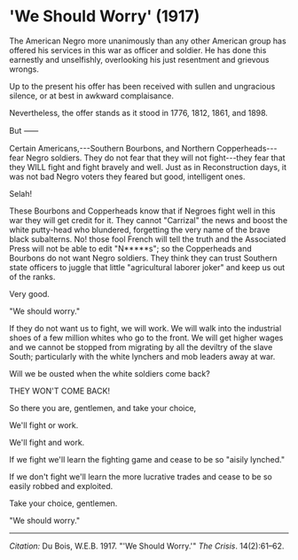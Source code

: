 <!--
title:   'We Should Worry'
author:  Du Bois, W.E.B.
journal: The Crisis
year:    1917
volume:  14
issue:   2
pages:   61-62
-->

# 'We Should Worry' (1917)

The American Negro more unanimously than any other American group has offered his services in this war as officer and soldier. He has done this earnestly and unselfishly, overlooking his just resentment and grievous wrongs. 

Up to the present his offer has been received with sullen and ungracious silence, or at best in awkward complaisance. 

Nevertheless, the offer stands as it stood in 1776, 1812, 1861, and 1898. 

But &#11834;

Certain Americans,---Southern Bourbons, and Northern Copperheads---fear Negro soldiers. They do not fear that they will not fight---they fear that they WILL fight and fight bravely and well. Just as in Reconstruction days, it was not bad Negro voters they feared but good, intelligent ones. 

Selah! 

These Bourbons and Copperheads know that if Negroes fight well in this war they will get credit for it. They cannot "Carrizal" the news and boost the white putty-head who blundered, forgetting the very name of the brave black subalterns. No! those fool French will tell the truth and the Associated Press will not be able to edit "N*****s"; so the Copperheads and Bourbons do not want Negro soldiers. They think they can trust Southern state officers to juggle that little "agricultural laborer joker" and keep us out of the ranks. 

Very good. 

"We should worry." 

If they do not want us to fight, we will work. We will walk into the industrial shoes of a few million whites who go to the front. We will get higher wages and we cannot be stopped from migrating by all the deviltry of the slave South; particularly with the white lynchers and mob leaders away at war. 

Will we be ousted when the white soldiers come back? 

THEY WON'T COME BACK! 

So there you are, gentlemen, and take your choice, 

We'll fight or work. 

We'll fight and work. 

If we fight we'll learn the fighting game and cease to be so "aisily lynched." 

If we don't fight we'll learn the more lucrative trades and cease to be so easily robbed and exploited. 

Take your choice, gentlemen. 

"We should worry." 

______________
*Citation:* Du Bois, W.E.B. 1917. "'We Should Worry.'" *The Crisis*. 14(2):61&ndash;62.
